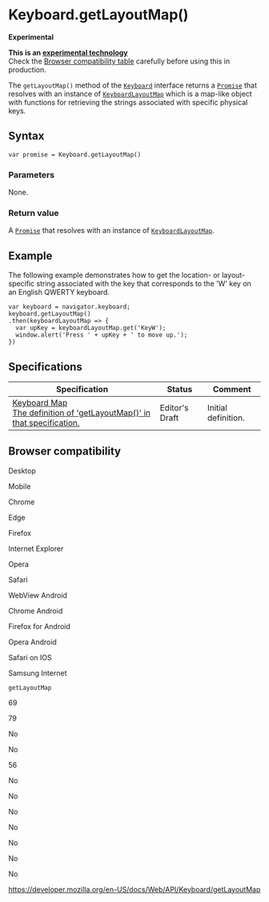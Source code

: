 # Keyboard.getLayoutMap()

**Experimental**

**This is an [experimental technology](https://developer.mozilla.org/en-US/docs/MDN/Guidelines/Conventions_definitions#experimental)**  
Check the [Browser compatibility table](#browser_compatibility) carefully before using this in production.

The `getLayoutMap()` method of the [`Keyboard`](../keyboard) interface returns a [`Promise`](https://developer.mozilla.org/en-US/docs/Web/JavaScript/Reference/Global_Objects/Promise) that resolves with an instance of [`KeyboardLayoutMap`](../keyboardlayoutmap) which is a map-like object with functions for retrieving the strings associated with specific physical keys.

## Syntax

    var promise = Keyboard.getLayoutMap()

### Parameters

None.

### Return value

A [`Promise`](https://developer.mozilla.org/en-US/docs/Web/JavaScript/Reference/Global_Objects/Promise) that resolves with an instance of [`KeyboardLayoutMap`](../keyboardlayoutmap).

## Example

The following example demonstrates how to get the location- or layout-specific string associated with the key that corresponds to the 'W' key on an English QWERTY keyboard.

    var keyboard = navigator.keyboard;
    keyboard.getLayoutMap()
    .then(keyboardLayoutMap => {
      var upKey = keyboardLayoutMap.get('KeyW');
      window.alert('Press ' + upKey + ' to move up.');
    })

## Specifications

<table><thead><tr class="header"><th>Specification</th><th>Status</th><th>Comment</th></tr></thead><tbody><tr class="odd"><td><a href="https://wicg.github.io/keyboard-map/#h-keyboard-getlayoutmap">Keyboard Map<br />
<span class="small">The definition of 'getLayoutMap()' in that specification.</span></a></td><td><span class="spec-ed">Editor's Draft</span></td><td>Initial definition.</td></tr></tbody></table>

## Browser compatibility

Desktop

Mobile

Chrome

Edge

Firefox

Internet Explorer

Opera

Safari

WebView Android

Chrome Android

Firefox for Android

Opera Android

Safari on IOS

Samsung Internet

`getLayoutMap`

69

79

No

No

56

No

No

No

No

No

No

No

<a href="https://developer.mozilla.org/en-US/docs/Web/API/Keyboard/getLayoutMap" class="_attribution-link">https://developer.mozilla.org/en-US/docs/Web/API/Keyboard/getLayoutMap</a>
